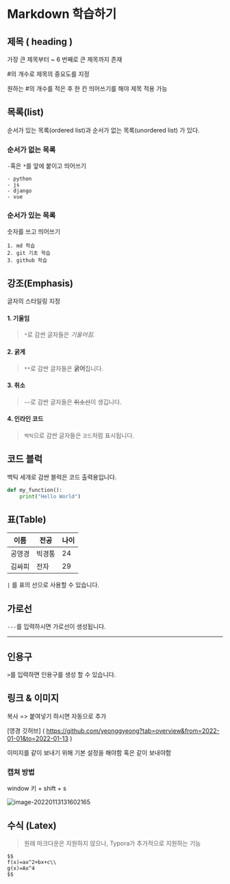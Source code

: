 # Markdown 학습하기

##  제목 ( heading )

가장 큰 제목부터 ~ 6 번째로 큰 제목까지 존재

#의  개수로 제목의 중요도를 지정

원하는 #의 개수를 적은 후 한 칸 띄어쓰기를 해야 제목 적용 가능

## 목록(list)

순서가 있는 목록(ordered list)과 순서가 없는 목록(unordered list) 가 있다.

### 순서가 없는 목록

`-`혹은 `*`를 앞에 붙이고 띄어쓰기
```
- python
- js
- django
- vue
```
### 순서가 있는 목록

숫자를 쓰고 띄어쓰기
```
1. md 학습
2. git 기초 학습
3. github 학습
```


## 강조(Emphasis)

글자의  스타일링 지정

#### 1. 기울임 
> `*`로 감싼 글자들은 *기울어짐.*


#### 2. 굵게 
> `**`로 감싼 글자들은 **굵어**집니다.

#### 3. 취소 
> `~~`로 감싼 글자들은 ~~취소선~~이 생깁니다.

#### 4. 인라인 코드
> `백틱`으로 감싼 글자들은 `코드`처럼 표시됩니다.



## 코드 블럭

백틱 세개로 감싼 블럭은 코드 출력용입니다.

```python
def my_function():
	print("Hello World")
```



## 표(Table)

| 이름   | 전공   | 나이 |
| ------ | ------ | ---- |
| 공영경 | 빅경통 | 24   |
| 김싸피 | 전자   | 29   |

`|` 를 표의 선으로 사용할 수 있습니다.


## 가로선

`---`를 입력하시면 가로선이 생성됩니다.

---

## 인용구

`>`를 입력하면 인용구를 생성 할 수 있습니다.


## 링크 & 이미지

복사 => 붙여넣기 하시면 자동으로 추가

[영경 깃허브] ( https://github.com/yeonggyeong?tab=overview&from=2022-01-01&to=2022-01-13 )

이미지를 같이 보내기 위해 기본 설정을 해야함 혹은 같이 보내야함



### 캡쳐 방법

window 키 + shift + s

![image-20220113131602165](basic.assets/image-20220113131602165.png)

## 수식 (Latex)

>  원래 마크다운은 지원하지 않으나, Typora가 추가적으로 지원하는 기능

```
$$
f(x)=ax^2+bx+c\\
g(x)=Ax^4
$$
```